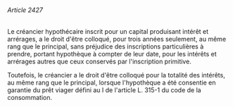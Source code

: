 ###### Article 2427

Le créancier hypothécaire inscrit pour un capital produisant intérêt et arrérages, a le droit d'être colloqué, pour trois années seulement, au même rang que le principal, sans préjudice des inscriptions particulières à prendre, portant hypothèque à compter de leur date, pour les intérêts et arrérages autres que ceux conservés par l'inscription primitive.

Toutefois, le créancier a le droit d'être colloqué pour la totalité des intérêts, au même rang que le principal, lorsque l'hypothèque a été consentie en garantie du prêt viager défini au I de l'article L. 315-1 du code de la consommation.

